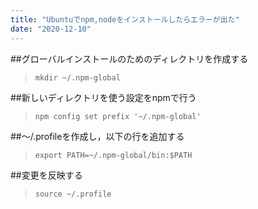 ```yaml
---
title: "Ubuntuでnpm,nodeをインストールしたらエラーが出た"
date: "2020-12-10"
---
```


##グローバルインストールのためのディレクトリを作成する

>`mkdir ~/.npm-global`

##新しいディレクトリを使う設定をnpmで行う 

>`npm config set prefix '~/.npm-global'`

##～/.profileを作成し，以下の行を追加する

>`export PATH=~/.npm-global/bin:$PATH`

##変更を反映する 

>`source ~/.profile`

